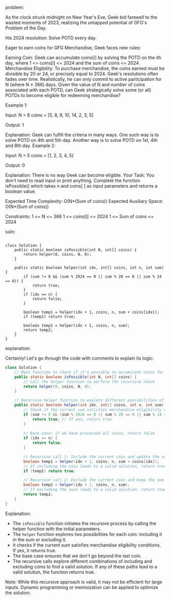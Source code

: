 problem:

As the clock struck midnight on New Year's Eve, Geek bid farewell to the wasted moments of 2023, realizing the untapped potential of GFG's Problem of the Day.

His 2024 resolution: Solve POTD every day.

Eager to earn coins for GFG Merchandise, Geek faces new rules:

Earning Coin: Geek can accumulate coins[i] by solving the POTD on the ith day, where 1 <= coins[i] <= 2024 and the sum of coins <= 2024.
Merchandise Eligibility: To purchase merchandise, the coins earned must be divisible by 20 or 24, or precisely equal to 2024.
Geek's resolutions often fades over time. Realistically, he can only commit to active participation for N (where N ≤ 366) days. Given the value of N and number of coins associated with each POTD, can Geek strategically solve some (or all) POTDs to become eligible for redeeming merchandise?

Example 1:

Input:
N = 8
coins = [5, 8, 9, 10, 14, 2, 3, 5]

Output: 1

Explanation:
Geek can fulfill the criteria in many ways.
One such way is to solve POTD on 4th and 5th day.
Another way is to solve POTD on 1st, 4th and 8th day.
Example 2:

Input:
N = 5
coins = [1, 2, 3, 4, 5]

Output: 0

Explanation: There is no way Geek can become eligible.
Your Task: 
You don't need to read input or print anything. Complete the function isPossible() which takes n and coins[ ] as input parameters and returns a boolean value.

Expected Time Complexity: O(N*(Sum of coins))
Expected Auxiliary Space: O(N*(Sum of coins))

Constraints:
1 <= N <= 366
1 <= coins[i] <= 2024
1 <= Sum of coins <=  2024



soln:

```

class Solution {
    public static boolean isPossible(int N, int[] coins) {
        return helper(0, coins, N, 0);
    }

    public static boolean helper(int idx, int[] coins, int n, int sum) {
        if (sum != 0 && (sum % 2024 == 0 || sum % 20 == 0 || sum % 24 == 0)) {
            return true;
        }
        if (idx == n) {
            return false;
        }

        boolean temp1 = helper(idx + 1, coins, n, sum + coins[idx]);
        if (temp1) return true;

        boolean temp2 = helper(idx + 1, coins, n, sum);
        return temp2;
    }
}

```



explanation:

Certainly! Let's go through the code with comments to explain its logic:

```java
class Solution {
    // Main function to check if it's possible to accumulate coins for merchandise eligibility
    public static boolean isPossible(int N, int[] coins) {
        // Call the helper function to perform the recursive check
        return helper(0, coins, N, 0);
    }

    // Recursive helper function to explore different possibilities of accumulating coins
    public static boolean helper(int idx, int[] coins, int n, int sum) {
        // Check if the current sum satisfies merchandise eligibility conditions
        if (sum != 0 && (sum % 2024 == 0 || sum % 20 == 0 || sum % 24 == 0)) {
            return true; // If yes, return true
        }
        
        // Base case: if we have processed all coins, return false
        if (idx == n) {
            return false;
        }

        // Recursive call 1: Include the current coin and update the sum
        boolean temp1 = helper(idx + 1, coins, n, sum + coins[idx]);
        // If including the coin leads to a valid solution, return true
        if (temp1) return true;

        // Recursive call 2: Exclude the current coin and keep the sum unchanged
        boolean temp2 = helper(idx + 1, coins, n, sum);
        // If excluding the coin leads to a valid solution, return true
        return temp2;
    }
}
```

Explanation:

- The `isPossible` function initiates the recursive process by calling the helper function with the initial parameters.
- The `helper` function explores two possibilities for each coin: including it in the sum or excluding it.
- It checks if the current sum satisfies merchandise eligibility conditions. If yes, it returns true.
- The base case ensures that we don't go beyond the last coin.
- The recursive calls explore different combinations of including and excluding coins to find a valid solution. If any of these paths lead to a valid solution, the function returns true.

Note: While this recursive approach is valid, it may not be efficient for large inputs. Dynamic programming or memoization can be applied to optimize the solution.

